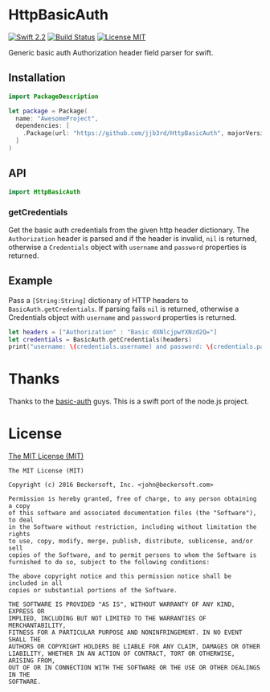 # HttpBasicAuth

[![Swift 2.2](https://img.shields.io/badge/Swift-2.2-orange.svg?style=flat)](https://swift.org)
[![Build Status](https://travis-ci.org/jjb3rd/HttpBasicAuth.svg)](https://travis-ci.org/jjb3rd/HttpBasicAuth)
[![License MIT](https://img.shields.io/badge/License-MIT-blue.svg?style=flat)](https://opensource.org/licenses/MIT)

Generic basic auth Authorization header field parser for swift.  

## Installation

```swift
import PackageDescription

let package = Package(
  name: "AwesomeProject",
  dependencies: [
    .Package(url: "https://github.com/jjb3rd/HttpBasicAuth", majorVersion: 0, minor: 1)
  ]
)
```

## API

```swift
import HttpBasicAuth
```

### getCredentials

Get the basic auth credentials from the given http header dictionary. The 
`Authorization` header is parsed and if the header is invalid, `nil` is returned,
otherwise a `Credentials` object with `username` and `password` properties is 
returned.

## Example

Pass a `[String:String]` dictionary of HTTP headers to `BasicAuth.getCredentials`. 
If parsing fails `nil` is returned, otherwise a Credentials object with
`username` and `password` properties is returned.

```swift
let headers = ["Authorization" : "Basic dXNlcjpwYXNzd2Q="]
let credentials = BasicAuth.getCredentials(headers)
print("username: \(credentials.username) and password: \(credentials.password)")
```

# Thanks

Thanks to the [basic-auth](https://github.com/jshttp/basic-auth) guys.  This is a swift port of the node.js project.

# License

[The MIT License (MIT)](LICENSE.txt)

```
The MIT License (MIT)

Copyright (c) 2016 Beckersoft, Inc. <john@beckersoft.com>

Permission is hereby granted, free of charge, to any person obtaining a copy
of this software and associated documentation files (the "Software"), to deal
in the Software without restriction, including without limitation the rights
to use, copy, modify, merge, publish, distribute, sublicense, and/or sell
copies of the Software, and to permit persons to whom the Software is
furnished to do so, subject to the following conditions:

The above copyright notice and this permission notice shall be included in all
copies or substantial portions of the Software.

THE SOFTWARE IS PROVIDED "AS IS", WITHOUT WARRANTY OF ANY KIND, EXPRESS OR
IMPLIED, INCLUDING BUT NOT LIMITED TO THE WARRANTIES OF MERCHANTABILITY,
FITNESS FOR A PARTICULAR PURPOSE AND NONINFRINGEMENT. IN NO EVENT SHALL THE
AUTHORS OR COPYRIGHT HOLDERS BE LIABLE FOR ANY CLAIM, DAMAGES OR OTHER
LIABILITY, WHETHER IN AN ACTION OF CONTRACT, TORT OR OTHERWISE, ARISING FROM,
OUT OF OR IN CONNECTION WITH THE SOFTWARE OR THE USE OR OTHER DEALINGS IN THE
SOFTWARE.
```
